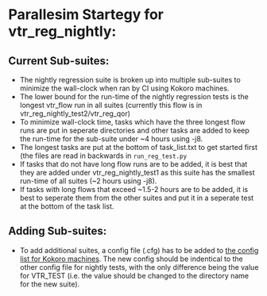 # Parallesim Startegy for vtr_reg_nightly: 
## Current Sub-suites: 

  * The nightly regression suite is broken up into multiple sub-suites to minimize the wall-clock when ran by CI using Kokoro machines. 
  * The lower bound for the run-time of the nightly regression tests is the longest vtr_flow run in all suites (currently this flow is in vtr_reg_nightly_test2/vtr_reg_qor) 
  * To minimize wall-clock time, tasks which have the three longest flow runs are put in seperate directories and other tasks are added to keep the 
    run-time for the sub-suite under ~4 hours using -j8.
  * The longest tasks are put at the bottom of task_list.txt to get started first (the files are read in backwards in `run_reg_test.py`
  * If tasks that do not have long flow runs are to be added, it is best that they are added under vtr_reg_nightly_test1 as this suite has the smallest run-time 
    of all suites (~2 hours using -j8). 
  * If tasks with long flows that exceed ~1.5-2 hours are to be added, it is best to seperate them from the other suites and put it in a seperate test
    at the bottom of the task list. 

## Adding Sub-suites: 
  * To add additional suites, a config file (.cfg) has to be added to [the config list for Kokoro machines](https://github.com/verilog-to-routing/vtr-verilog-to-routing/tree/master/.github/kokoro/presubmit). The new config should be indentical to the other config file for nightly tests, with the only difference being the value for VTR_TEST (i.e. the value should be changed to the directory name for the new suite). 

  
  
